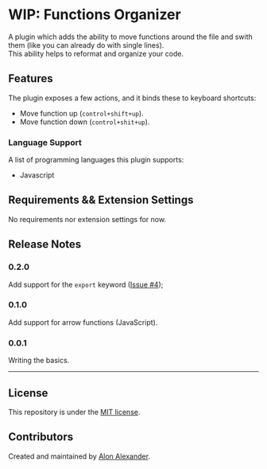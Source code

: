 # WIP: Functions Organizer

A plugin which adds the ability to move functions around the file and swith them (like you can already do with single lines).<br>
This ability helps to reformat and organize your code.

## Features

The plugin exposes a few actions, and it binds these to keyboard shortcuts:

- Move function up (`control+shift+up`).
- Move function down (`control+shit+up`).

### Language Support

A list of programming languages this plugin supports:

- Javascript

## Requirements && Extension Settings

No requirements nor extension settings for now.

## Release Notes

### 0.2.0

Add support for the `export` keyword ([Issue #4](https://github.com/Alon-Alexander/functions-organizer/issues/4));

### 0.1.0

Add support for arrow functions (JavaScript).

### 0.0.1

Writing the basics.

-----------------------------------------------------------------------------------------------------------

## License

This repository is under the [MIT license](LICENSE).

## Contributors

Created and maintained by [Alon Alexander](https://github.com/Alon-Alexander).